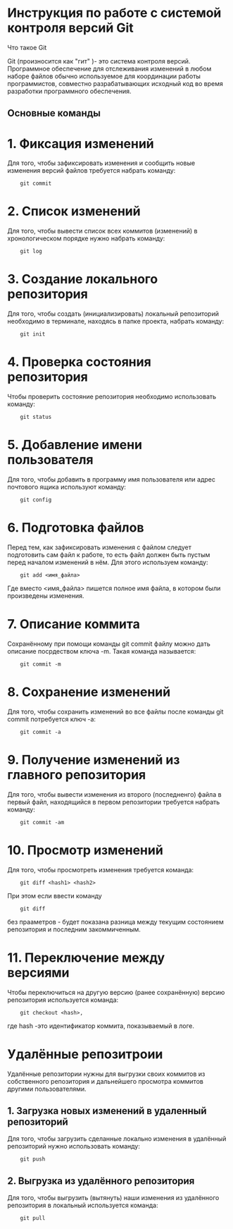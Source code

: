 # **Инструкция по работе с системой контроля версий Git**

Что такое Git

Git (произносится как "гит" )- это система контроля версий. Программное обеспечение для отслеживания изменений в любом наборе файлов обычно используемое для координации работы программистов, совместно разрабатывающих исходный код во время разработки программного обеспечения. 

## **Основные команды**
  # 1. Фиксация изменений
Для того, чтобы зафиксировать изменения и сообщить новые изменения версий файлов требуется набрать команду:
        
        git commit

# 2. Список изменений
Для того, чтобы вывести список всех коммитов (изменений) в хронологическом порядке нужно набрать команду:

        git log
        
# 3. Cоздание локального репозитория

Для того, чтобы создать (инициализировать) локальный репозиторий необходимо в терминале, находясь в папке проекта, набрать команду:

        git init
        
# 4. Проверка состояния репозитория 
Чтобы проверить состояние репозитория необходимо использовать команду:

        git status 

# 5. Добавление имени пользователя 
Для того, чтобы добавить в программу имя пользователя или адрес почтового ящика используют команду:

        git config

# 6. Подготовка файлов 
Перед тем, как зафиксировать изменения с файлом следует подготовить сам файл к работе, то есть файл должен быть пустым перед началом изменений в нём. Для этого используем команду:

        git add <имя_файла> 

Где вместо <имя_файла> пишется полное имя файла, в котором были произведены изменения. 

# 7. Описание коммита 
Сохранённому при помощи команды git commit файлу можно дать описание посрдеством ключа -m. Такая команда называется:

        git commit -m

# 8. Сохранение изменений
Для того, чтобы сохранить изменений во все файлы после команды git commit потребуется ключ -a:

        git commit -a

# 9. Получение изменений из главного репозитория
Для того, чтобы вывести изменения из второго (последненго) файла в первый файл, находящийся в первом репозитории требуется набрать команду:

        git commit -am

# 10. Просмотр изменений
Для того, чтобы просмотреть изменения требуется команда: 

        git diff <hash1> <hash2>

При этом если ввести команду 

        git diff 

без прааметров - будет показана разница между текущим состоянием репозитория и последним закоммиченным. 

# 11. Переключение между версиями
Чтобы переключиться на другую версию (ранее сохранённую) версию репозитория используется команда:

        git checkout <hash>, 

где hash -это идентификатор коммита, показываемый в логе. 

# Удалённые репозитроии 
Удалённые репозитории нужны для выгрузки своих коммитов из собственного репозитория и дальнейшего просмотра коммитов другими пользователями. 


## 1. Загрузка новых изменений в удаленный репозиторий

Для того, чтобы загрузить сделанные локально изменения в удалённый репозиторий нужно использовать команду:

        git push

## 2. Выгрузка из удалённого репозитория 
Для того, чтобы выгрузить (вытянуть) наши изменения из удалённого репозитория в локальный используется команда: 

        git pull


